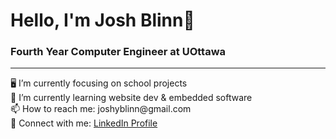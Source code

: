 <p align="center">
<h1>Hello, I'm Josh Blinn🙂</h1>
<h3>Fourth Year Computer Engineer at UOttawa</h3>
</p>
<hr>
<p>
🖥️ I’m currently focusing on school projects<br>
🌱 I’m currently learning website dev & embedded software<br>
📫 How to reach me: joshyblinn@gmail.com<br>
🔗 Connect with me: <a href="https://www.linkedin.com/in/josh-blinn/">LinkedIn Profile</a>
</p>

<!--
**LeBlinn/LeBlinn** is a ✨ _special_ ✨ repository because its `README.md` (this file) appears on your GitHub profile.

Here are some ideas to get you started:

- 🔭 I’m currently working on ...
- 🌱 I’m currently learning ...
- 👯 I’m looking to collaborate on ...
- 🤔 I’m looking for help with ...
- 💬 Ask me about ...
- 📫 How to reach me: ...
- 😄 Pronouns: ...
- ⚡ Fun fact: ...
-->
